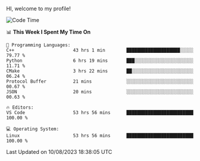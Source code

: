 HI, welcome to my profile!
<!--START_SECTION:waka-->
![Code Time](http://img.shields.io/badge/Code%20Time-1%2C188%20hrs%2047%20mins-blue)

📊 **This Week I Spent My Time On** 

```text
💬 Programming Languages: 
C++                      43 hrs 1 min        ████████████████████░░░░░   79.77 % 
Python                   6 hrs 19 mins       ███░░░░░░░░░░░░░░░░░░░░░░   11.71 % 
CMake                    3 hrs 22 mins       ██░░░░░░░░░░░░░░░░░░░░░░░   06.24 % 
Protocol Buffer          21 mins             ░░░░░░░░░░░░░░░░░░░░░░░░░   00.67 % 
JSON                     20 mins             ░░░░░░░░░░░░░░░░░░░░░░░░░   00.63 % 

🔥 Editors: 
VS Code                  53 hrs 56 mins      █████████████████████████   100.00 % 

💻 Operating System: 
Linux                    53 hrs 56 mins      █████████████████████████   100.00 % 
```


 Last Updated on 10/08/2023 18:38:05 UTC
<!--END_SECTION:waka-->
